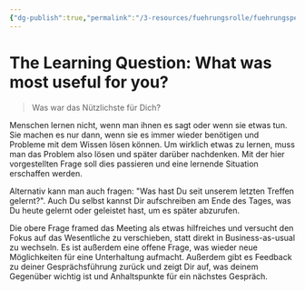```yaml
---
{"dg-publish":true,"permalink":"/3-resources/fuehrungsrolle/fuehrungspersoenlichkeit/the-coaching-habit-von-michael-stanier/the-learning-question-what-was-most-useful-for-you/","created":"2024-12-08T23:00:25.180+01:00","updated":"2024-12-08T23:11:44.222+01:00"}
---
```



# The Learning Question: What was most useful for you?

> Was war das Nützlichste für Dich?

Menschen lernen nicht, wenn man ihnen es sagt oder wenn sie etwas tun. Sie machen es nur dann, wenn sie es immer wieder benötigen und Probleme mit dem Wissen lösen können. Um wirklich etwas zu lernen, muss man das Problem also lösen und später darüber nachdenken. Mit der hier vorgestellten Frage soll dies passieren und eine lernende Situation erschaffen werden.

Alternativ kann man auch fragen: "Was hast Du seit unserem letzten Treffen gelernt?". Auch Du selbst kannst Dir aufschreiben am Ende des Tages, was Du heute gelernt oder geleistet hast, um es später abzurufen.

Die obere Frage framed das Meeting als etwas hilfreiches und versucht den Fokus auf das Wesentliche zu verschieben, statt direkt in Business-as-usual zu wechseln. Es ist außerdem eine offene Frage, was wieder neue Möglichkeiten für eine Unterhaltung aufmacht. Außerdem gibt es Feedback zu deiner Gesprächsführung zurück und zeigt Dir auf, was deinem Gegenüber wichtig ist und Anhaltspunkte für ein nächstes Gespräch.

